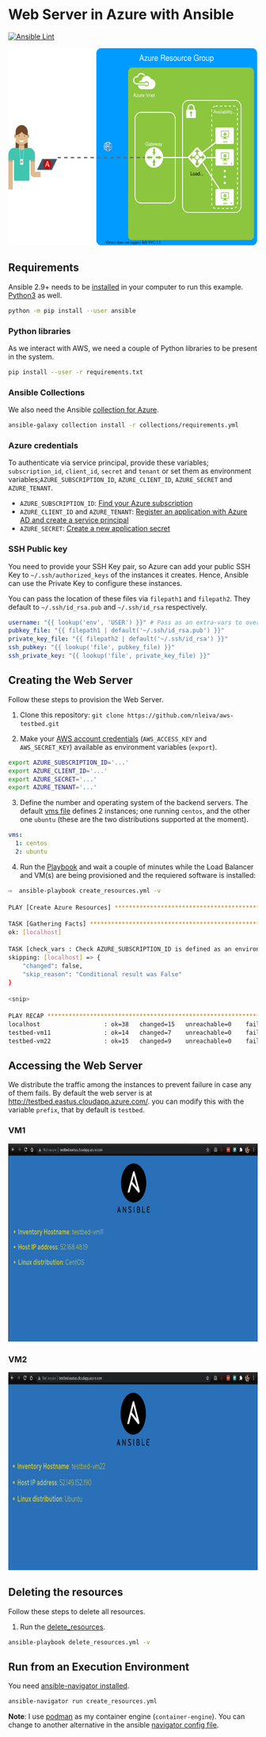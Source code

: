 # Web Server in Azure with Ansible
[![Ansible Lint](https://github.com/nleiva/ansible-webserver-azure/actions/workflows/ansible-lint.yml/badge.svg)](https://github.com/nleiva/ansible-webserver-azure/actions/workflows/ansible-lint.yml)

<p align="center">
<img height="400" src="./pictures/webserver.svg">
</p>

## Requirements

Ansible 2.9+ needs to be [installed](https://docs.ansible.com/ansible/latest/installation_guide/intro_installation.html#installing-ansible-with-pip) in your computer to run this example. [Python3](https://wiki.python.org/moin/BeginnersGuide/Download) as well.

```bash
python -m pip install --user ansible
```

### Python libraries

As we interact with AWS, we need a couple of Python libraries to be present in the system.

```bash
pip install --user -r requirements.txt
```

### Ansible Collections

We also need the Ansible [collection for Azure](https://github.com/ansible-collections/azure#ansible-collection-for-azure).

```bash
ansible-galaxy collection install -r collections/requirements.yml
```

### Azure credentials

To authenticate via service principal, provide these variables; `subscription_id`, `client_id`, `secret` and `tenant` or set them as environment variables;`AZURE_SUBSCRIPTION_ID`, `AZURE_CLIENT_ID`, `AZURE_SECRET` and `AZURE_TENANT`.

- `AZURE_SUBSCRIPTION_ID`: [Find your Azure subscription](https://docs.microsoft.com/en-us/azure/media-services/latest/setup-azure-subscription-how-to?tabs=portal)
- `AZURE_CLIENT_ID` and `AZURE_TENANT`: [Register an application with Azure AD and create a service principal](https://docs.microsoft.com/en-us/azure/active-directory/develop/howto-create-service-principal-portal#register-an-application-with-azure-ad-and-create-a-service-principal)
- `AZURE_SECRET`: [Create a new application secret](https://docs.microsoft.com/en-us/azure/active-directory/develop/howto-create-service-principal-portal#option-2-create-a-new-application-secret)

### SSH Public key

You need to provide your SSH Key pair, so Azure can add your public SSH Key to `~/.ssh/authorized_keys` of the instances it creates. Hence, Ansible can use the Private Key to configure these instances.

You can pass the location of these files via `filepath1` and `filepath2`. They default to `~/.ssh/id_rsa.pub` and `~/.ssh/id_rsa` respectively.

```yaml
username: "{{ lookup('env', 'USER') }}" # Pass as an extra-vars to override
pubkey_file: "{{ filepath1 | default('~/.ssh/id_rsa.pub') }}"
private_key_file: "{{ filepath2 | default('~/.ssh/id_rsa') }}"
ssh_pubkey: "{{ lookup('file', pubkey_file) }}"
ssh_private_key: "{{ lookup('file', private_key_file) }}"
```

## Creating the Web Server

Follow these steps to provision the Web Server.

1. Clone this repository: `git clone https://github.com/nleiva/aws-testbed.git`

2. Make your [AWS account credentials](https://docs.aws.amazon.com/general/latest/gr/aws-sec-cred-types.html#access-keys-and-secret-access-keys) (`AWS_ACCESS_KEY` and `AWS_SECRET_KEY`) available as environment variables (`export`).

```bash
export AZURE_SUBSCRIPTION_ID='...'
export AZURE_CLIENT_ID='...'
export AZURE_SECRET='...'
export AZURE_TENANT='...'
```

3. Define the number and operating system of the backend servers. The default [vms file](vars/vms.yml) defines 2 instances; one running `centos`, and the other one `ubuntu` (these are the two distributions supported at the moment).

```yaml
vms:
  1: centos
  2: ubuntu
```

4. Run the [Playbook](create_resources.yml) and wait a couple of minutes while the Load Balancer and VM(s) are being provisioned and the requiered software is installed:

```bash
⇨  ansible-playbook create_resources.yml -v

PLAY [Create Azure Resources] *********************************************************************************************************************************************************

TASK [Gathering Facts] ****************************************************************************************************************************************************************
ok: [localhost]

TASK [check_vars : Check AZURE_SUBSCRIPTION_ID is defined as an environment variable] *************************************************************************************************
skipping: [localhost] => {
    "changed": false,
    "skip_reason": "Conditional result was False"
}

<snip>

PLAY RECAP ****************************************************************************************************************************************************************************
localhost                  : ok=38   changed=15   unreachable=0    failed=0    skipped=12   rescued=0    ignored=0   
testbed-vm11               : ok=14   changed=7    unreachable=0    failed=0    skipped=2    rescued=0    ignored=0   
testbed-vm22               : ok=15   changed=9    unreachable=0    failed=0    skipped=1    rescued=0    ignored=0   
```

## Accessing the Web Server

We distribute the traffic among the instances to prevent failure in case any of them fails. By default the web server is at http://testbed.eastus.cloudapp.azure.com/. you can modify this with the variable `prefix`, that by default is `testbed`.

### VM1

<p align="center">
<img height="400" src="./pictures/centos.png">
</p>

### VM2

<p align="center">
<img height="400" src="./pictures/ubuntu.png">
</p>

## Deleting the resources

Follow these steps to delete all resources.

1. Run the [delete_resources](delete_resources.yml).

```bash
ansible-playbook delete_resources.yml -v
```

## Run from an Execution Environment

You need [ansible-navigator installed](https://github.com/ansible/ansible-navigator#installing).

```bash
ansible-navigator run create_resources.yml
```

**Note**: I use [podman](https://podman.io/) as my container engine (`container-engine`). You can change to another alternative in the ansible [navigator config file](ansible-navigator.yml).